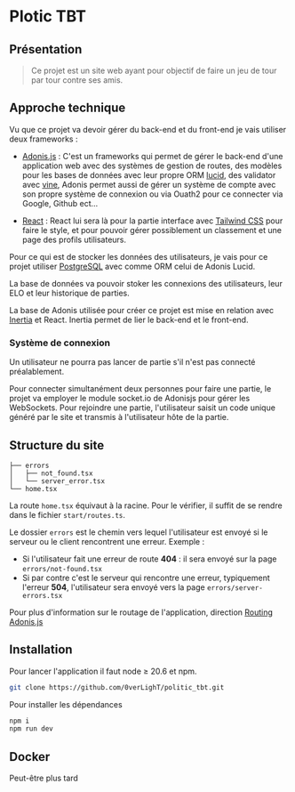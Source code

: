 # Plotic TBT


## Présentation

> Ce projet est un site web ayant pour objectif de faire un jeu de tour par tour contre ses amis.

## Approche technique

Vu que ce projet va devoir gérer du back-end et du front-end je vais utiliser deux frameworks :

- [Adonis.js](https://adonisjs.com) : C'est un frameworks qui permet de gérer le back-end d'une application web avec des systèmes de gestion de routes, des modèles pour les bases de données avec leur propre ORM [lucid](https://lucid.adonisjs.com/docs/introduction), des validator avec [vine](https://vinejs.dev/docs/introduction), Adonis permet aussi de gérer un système de compte avec son propre système de connexion ou via Ouath2 pour ce connecter via Google, Github ect…

- [React](https://fr.react.dev?uwu=true) : React lui sera là pour la partie interface avec [Tailwind CSS](https://tailwindcss.com/) pour faire le style, et pour pouvoir gérer possiblement un classement et une page des profils utilisateurs.

Pour ce qui est de stocker les données des utilisateurs, je vais pour ce projet utiliser [PostgreSQL](https://www.postgresql.org/) avec comme ORM celui de Adonis Lucid.

La base de données va pouvoir stoker les connexions des utilisateurs, leur ELO et leur historique de parties.

La base de Adonis utilisée pour créer ce projet est mise en relation avec [Inertia](https://inertiajs.com/) et React. Inertia permet de lier le back-end et le front-end.

### Système de connexion

Un utilisateur ne pourra pas lancer de partie s'il n'est pas connecté préalablement.

Pour connecter simultanément deux personnes pour faire une partie, le projet va employer le module socket.io de Adonisjs pour gérer les WebSockets.
Pour rejoindre une partie, l'utilisateur saisit un code unique généré par le site et transmis à l'utilisateur hôte de la partie.

## Structure du site

```
├── errors
│   ├── not_found.tsx
│   └── server_error.tsx
└── home.tsx
```
La route `home.tsx` équivaut à la racine. Pour le vérifier, il suffit de se rendre dans le fichier `start/routes.ts`.

Le dossier ``errors`` est le chemin vers lequel l'utilisateur est envoyé si le serveur ou le client rencontrent une erreur.
Exemple :
- Si l'utilisateur fait une erreur de route **404** : il sera envoyé sur la page ``errors/not-found.tsx``
- Si par contre c'est le serveur qui rencontre une erreur, typiquement l'erreur **504**, l'utilisateur sera envoyé vers la page ``errors/server-errors.tsx``

Pour plus d'information sur le routage de l'application, direction [Routing Adonis.js](https://docs.adonisjs.com/guides/basics/routing)

## Installation

Pour lancer l'application il faut node $\ge$ 20.6 et npm.

````bash
git clone https://github.com/0verLighT/politic_tbt.git
````

Pour installer les dépendances

```bash
npm i
npm run dev
```

## Docker

Peut-être plus tard 
